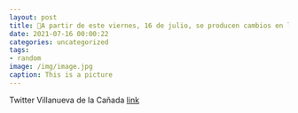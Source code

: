 ```yaml
---
layout: post
title: 📢A partir de este viernes, 16 de julio, se producen cambios en los horarios de las líneas de autobuses 581, 626, 626A y 627 con ...
date: 2021-07-16 00:00:22
categories: uncategorized
tags:
- random
image: /img/image.jpg
caption: This is a picture
---
```

Twitter Villanueva de la Cañada [link](https://twitter.com/AytoVDLCanada/status/1415631790375641088)
